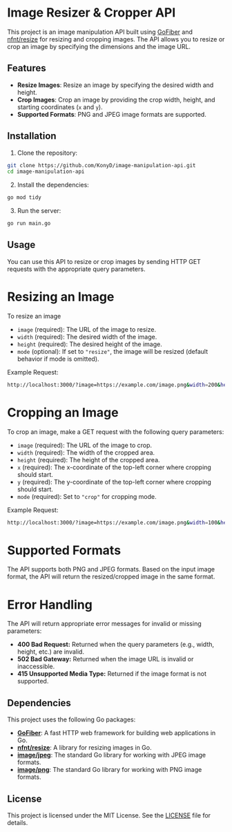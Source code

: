 # Image Resizer & Cropper API

This project is an image manipulation API built using [GoFiber](https://gofiber.io/) and [nfnt/resize](https://pkg.go.dev/github.com/nfnt/resize) for resizing and cropping images. The API allows you to resize or crop an image by specifying the dimensions and the image URL.

## Features

- **Resize Images**: Resize an image by specifying the desired width and height.
- **Crop Images**: Crop an image by providing the crop width, height, and starting coordinates (`x` and `y`).
- **Supported Formats**: PNG and JPEG image formats are supported.

## Installation

1. Clone the repository:
```bash
git clone https://github.com/KonyD/image-manipulation-api.git
cd image-manipulation-api
```

2. Install the dependencies:
```bash
go mod tidy
```

3. Run the server:
```bash
go run main.go
```

## Usage

You can use this API to resize or crop images by sending HTTP GET requests with the appropriate query parameters.

# Resizing an Image

To resize an image 

* `image` (required): The URL of the image to resize.
* `width` (required): The desired width of the image.
* `height` (required): The desired height of the image.
* `mode` (optional): If set to `"resize"`, the image will be resized (default behavior if mode is omitted).

Example Request:
```bash
http://localhost:3000/?image=https://example.com/image.png&width=200&height=100&mode=resize
```

# Cropping an Image

To crop an image, make a GET request with the following query parameters:

* `image` (required): The URL of the image to crop.
* `width` (required): The width of the cropped area.
* `height` (required): The height of the cropped area.
* `x` (required): The x-coordinate of the top-left corner where cropping should start.
* `y` (required): The y-coordinate of the top-left corner where cropping should start.
* `mode` (required): Set to `"crop"` for cropping mode.

Example Request:
```bash
http://localhost:3000/?image=https://example.com/image.png&width=100&height=100&x=50&y=50&mode=crop
```

# Supported Formats

The API supports both PNG and JPEG formats. Based on the input image format, the API will return the resized/cropped image in the same format.

# Error Handling

The API will return appropriate error messages for invalid or missing parameters:

* **400 Bad Request:** Returned when the query parameters (e.g., width, height, etc.) are invalid.
* **502 Bad Gateway:** Returned when the image URL is invalid or inaccessible.
* **415 Unsupported Media Type:** Returned if the image format is not supported.

## Dependencies

This project uses the following Go packages:

- **[GoFiber](https://gofiber.io/)**: A fast HTTP web framework for building web applications in Go.
- **[nfnt/resize](https://pkg.go.dev/github.com/nfnt/resize)**: A library for resizing images in Go.
- **[image/jpeg](https://pkg.go.dev/image/jpeg)**: The standard Go library for working with JPEG image formats.
- **[image/png](https://pkg.go.dev/image/png)**: The standard Go library for working with PNG image formats.

## License

This project is licensed under the MIT License. See the [LICENSE](LICENSE) file for details.
